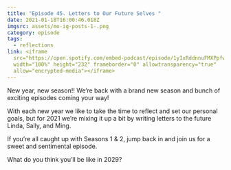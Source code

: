 ```yaml
---
title: "Episode 45. Letters to Our Future Selves "
date: 2021-01-18T16:00:46.018Z
imgsrc: assets/mo-ig-posts-1-.png
category: episode
tags:
  - reflections
link: <iframe
  src="https://open.spotify.com/embed-podcast/episode/1yIxRddnnuFMXPpfwALjxy"
  width="100%" height="232" frameborder="0" allowtransparency="true"
  allow="encrypted-media"></iframe>
---
```

New year, new season!! We’re back with a brand new season and bunch of exciting episodes coming your way! 



With each new year we like to take the time to reflect and set our personal goals, but for 2021 we’re mixing it up a bit by writing letters to the future Linda, Sally, and Ming. 

If you’re all caught up with Seasons 1 & 2, jump back in and join us for a sweet and sentimental episode. 



What do you think you’ll be like in 2029?